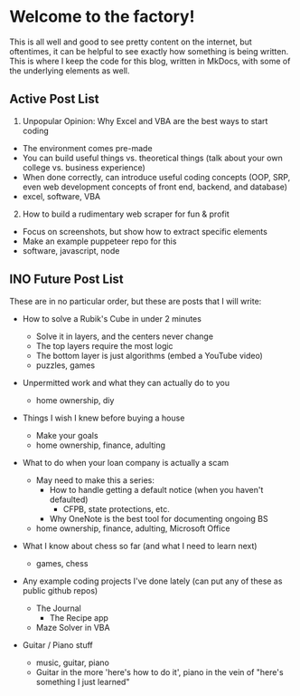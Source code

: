 # Welcome to the factory!

This is all well and good to see pretty content on the internet, but oftentimes, it can be helpful to see exactly how something is being written. This is where I keep the code for this blog, written in MkDocs, with some of the underlying elements as well.

## Active Post List

1. Unpopular Opinion: Why Excel and VBA are the best ways to start coding

- The environment comes pre-made
- You can build useful things vs. theoretical things (talk about your own college vs. business experience)
- When done correctly, can introduce useful coding concepts (OOP, SRP, even web development concepts of front end, backend, and database)
- excel, software, VBA

2.  How to build a rudimentary web scraper for fun & profit

- Focus on screenshots, but show how to extract specific elements
- Make an example puppeteer repo for this
- software, javascript, node

## INO Future Post List

These are in no particular order, but these are posts that I will write:

- How to solve a Rubik's Cube in under 2 minutes

  - Solve it in layers, and the centers never change
  - The top layers require the most logic
  - The bottom layer is just algorithms (embed a YouTube video)
  - puzzles, games

- Unpermitted work and what they can actually do to you
  - home ownership, diy
- Things I wish I knew before buying a house
  - Make your goals
  - home ownership, finance, adulting
- What to do when your loan company is actually a scam

  - May need to make this a series:
    - How to handle getting a default notice (when you haven't defaulted)
      - CFPB, state protections, etc.
    - Why OneNote is the best tool for documenting ongoing BS
  - home ownership, finance, adulting, Microsoft Office

- What I know about chess so far (and what I need to learn next)
  - games, chess
- Any example coding projects I've done lately (can put any of these as public github repos)
  - The Journal
    - The Recipe app
  - Maze Solver in VBA
- Guitar / Piano stuff
  - music, guitar, piano
  - Guitar in the more 'here's how to do it', piano in the vein of "here's something I just learned"

